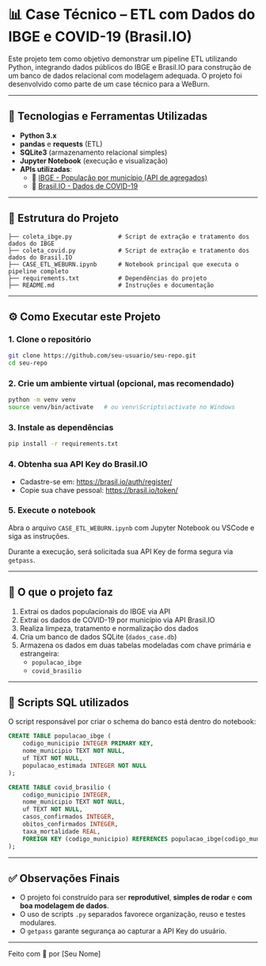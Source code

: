 # 📊 Case Técnico – ETL com Dados do IBGE e COVID-19 (Brasil.IO)

Este projeto tem como objetivo demonstrar um pipeline ETL utilizando Python, integrando dados públicos do IBGE e Brasil.IO para construção de um banco de dados relacional com modelagem adequada. O projeto foi desenvolvido como parte de um case técnico para a WeBurn.

---

## 🚀 Tecnologias e Ferramentas Utilizadas

- **Python 3.x**
- **pandas** e **requests** (ETL)
- **SQLite3** (armazenamento relacional simples)
- **Jupyter Notebook** (execução e visualização)
- **APIs utilizadas**:
  - 📍 [IBGE - População por município (API de agregados)](https://servicodados.ibge.gov.br/api/docs/agregados)
  - 🦠 [Brasil.IO - Dados de COVID-19](https://brasil.io/dataset/covid19/)

---

## 📂 Estrutura do Projeto

```
├── coleta_ibge.py             # Script de extração e tratamento dos dados do IBGE
├── coleta_covid.py            # Script de extração e tratamento dos dados do Brasil.IO
├── CASE_ETL_WEBURN.ipynb      # Notebook principal que executa o pipeline completo
├── requirements.txt           # Dependências do projeto
├── README.md                  # Instruções e documentação
```

---

## ⚙️ Como Executar este Projeto

### 1. Clone o repositório

```bash
git clone https://github.com/seu-usuario/seu-repo.git
cd seu-repo
```

### 2. Crie um ambiente virtual (opcional, mas recomendado)

```bash
python -m venv venv
source venv/bin/activate   # ou venv\Scripts\activate no Windows
```

### 3. Instale as dependências

```bash
pip install -r requirements.txt
```

### 4. Obtenha sua API Key do Brasil.IO

- Cadastre-se em: https://brasil.io/auth/register/
- Copie sua chave pessoal: https://brasil.io/token/

### 5. Execute o notebook

Abra o arquivo `CASE_ETL_WEBURN.ipynb` com Jupyter Notebook ou VSCode e siga as instruções.

Durante a execução, será solicitada sua API Key de forma segura via `getpass`.

---

## 🧠 O que o projeto faz

1. Extrai os dados populacionais do IBGE via API
2. Extrai os dados de COVID-19 por município via API Brasil.IO
3. Realiza limpeza, tratamento e normalização dos dados
4. Cria um banco de dados SQLite (`dados_case.db`)
5. Armazena os dados em duas tabelas modeladas com chave primária e estrangeira:
   - `populacao_ibge`
   - `covid_brasilio`

---

## 🧪 Scripts SQL utilizados

O script responsável por criar o schema do banco está dentro do notebook:

```sql
CREATE TABLE populacao_ibge (
    codigo_municipio INTEGER PRIMARY KEY,
    nome_municipio TEXT NOT NULL,
    uf TEXT NOT NULL,
    populacao_estimada INTEGER NOT NULL
);

CREATE TABLE covid_brasilio (
    codigo_municipio INTEGER,
    nome_municipio TEXT NOT NULL,
    uf TEXT NOT NULL,
    casos_confirmados INTEGER,
    obitos_confirmados INTEGER,
    taxa_mortalidade REAL,
    FOREIGN KEY (codigo_municipio) REFERENCES populacao_ibge(codigo_municipio)
);
```

---

## ✅ Observações Finais

- O projeto foi construído para ser **reprodutível**, **simples de rodar** e **com boa modelagem de dados**.
- O uso de scripts `.py` separados favorece organização, reuso e testes modulares.
- O `getpass` garante segurança ao capturar a API Key do usuário.

---

Feito com 💙 por [Seu Nome]
